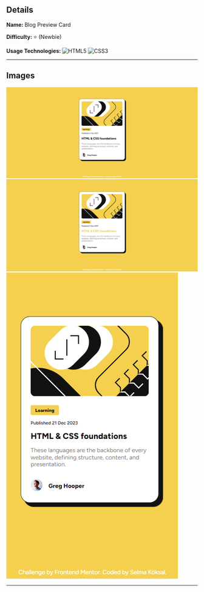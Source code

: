 ## Details

<b> Name: </b> Blog Preview Card

<b> Difficulty: </b> :star: (Newbie)

<b> Usage Technologies: </b> ![HTML5](https://img.shields.io/badge/html5-%23E34F26.svg?style=for-the-badge&logo=html5&logoColor=white)
![CSS3](https://img.shields.io/badge/css3-%231572B6.svg?style=for-the-badge&logo=css3&logoColor=white)

<hr>

## Images

<img src="../../projectImages/blog-preview-main.png">
<img src="../../projectImages/blog-preview-active.png">
<img src="../../projectImages/blog-preview-mobile.png">

<hr>